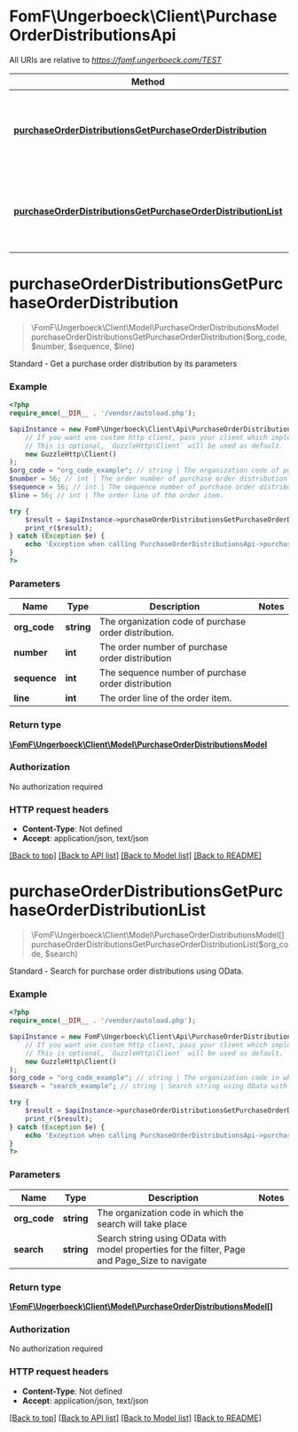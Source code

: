 # FomF\Ungerboeck\Client\PurchaseOrderDistributionsApi

All URIs are relative to *https://fomf.ungerboeck.com/TEST*

Method | HTTP request | Description
------------- | ------------- | -------------
[**purchaseOrderDistributionsGetPurchaseOrderDistribution**](PurchaseOrderDistributionsApi.md#purchaseOrderDistributionsGetPurchaseOrderDistribution) | **GET** /api/v1/PurchaseOrderDistribution/{OrgCode}/{Number}/{Sequence}/{Line} | Standard - Get a purchase order distribution by its parameters
[**purchaseOrderDistributionsGetPurchaseOrderDistributionList**](PurchaseOrderDistributionsApi.md#purchaseOrderDistributionsGetPurchaseOrderDistributionList) | **GET** /api/v1/PurchaseOrderDistribution/{OrgCode} | Standard - Search for purchase order distributions using OData.


# **purchaseOrderDistributionsGetPurchaseOrderDistribution**
> \FomF\Ungerboeck\Client\Model\PurchaseOrderDistributionsModel purchaseOrderDistributionsGetPurchaseOrderDistribution($org_code, $number, $sequence, $line)

Standard - Get a purchase order distribution by its parameters

### Example
```php
<?php
require_once(__DIR__ . '/vendor/autoload.php');

$apiInstance = new FomF\Ungerboeck\Client\Api\PurchaseOrderDistributionsApi(
    // If you want use custom http client, pass your client which implements `GuzzleHttp\ClientInterface`.
    // This is optional, `GuzzleHttp\Client` will be used as default.
    new GuzzleHttp\Client()
);
$org_code = "org_code_example"; // string | The organization code of purchase order distribution.
$number = 56; // int | The order number of purchase order distribution
$sequence = 56; // int | The sequence number of purchase order distribution
$line = 56; // int | The order line of the order item.

try {
    $result = $apiInstance->purchaseOrderDistributionsGetPurchaseOrderDistribution($org_code, $number, $sequence, $line);
    print_r($result);
} catch (Exception $e) {
    echo 'Exception when calling PurchaseOrderDistributionsApi->purchaseOrderDistributionsGetPurchaseOrderDistribution: ', $e->getMessage(), PHP_EOL;
}
?>
```

### Parameters

Name | Type | Description  | Notes
------------- | ------------- | ------------- | -------------
 **org_code** | **string**| The organization code of purchase order distribution. |
 **number** | **int**| The order number of purchase order distribution |
 **sequence** | **int**| The sequence number of purchase order distribution |
 **line** | **int**| The order line of the order item. |

### Return type

[**\FomF\Ungerboeck\Client\Model\PurchaseOrderDistributionsModel**](../Model/PurchaseOrderDistributionsModel.md)

### Authorization

No authorization required

### HTTP request headers

 - **Content-Type**: Not defined
 - **Accept**: application/json, text/json

[[Back to top]](#) [[Back to API list]](../../README.md#documentation-for-api-endpoints) [[Back to Model list]](../../README.md#documentation-for-models) [[Back to README]](../../README.md)

# **purchaseOrderDistributionsGetPurchaseOrderDistributionList**
> \FomF\Ungerboeck\Client\Model\PurchaseOrderDistributionsModel[] purchaseOrderDistributionsGetPurchaseOrderDistributionList($org_code, $search)

Standard - Search for purchase order distributions using OData.

### Example
```php
<?php
require_once(__DIR__ . '/vendor/autoload.php');

$apiInstance = new FomF\Ungerboeck\Client\Api\PurchaseOrderDistributionsApi(
    // If you want use custom http client, pass your client which implements `GuzzleHttp\ClientInterface`.
    // This is optional, `GuzzleHttp\Client` will be used as default.
    new GuzzleHttp\Client()
);
$org_code = "org_code_example"; // string | The organization code in which the search will take place
$search = "search_example"; // string | Search string using OData with model properties for the filter, Page and Page_Size to navigate

try {
    $result = $apiInstance->purchaseOrderDistributionsGetPurchaseOrderDistributionList($org_code, $search);
    print_r($result);
} catch (Exception $e) {
    echo 'Exception when calling PurchaseOrderDistributionsApi->purchaseOrderDistributionsGetPurchaseOrderDistributionList: ', $e->getMessage(), PHP_EOL;
}
?>
```

### Parameters

Name | Type | Description  | Notes
------------- | ------------- | ------------- | -------------
 **org_code** | **string**| The organization code in which the search will take place |
 **search** | **string**| Search string using OData with model properties for the filter, Page and Page_Size to navigate |

### Return type

[**\FomF\Ungerboeck\Client\Model\PurchaseOrderDistributionsModel[]**](../Model/PurchaseOrderDistributionsModel.md)

### Authorization

No authorization required

### HTTP request headers

 - **Content-Type**: Not defined
 - **Accept**: application/json, text/json

[[Back to top]](#) [[Back to API list]](../../README.md#documentation-for-api-endpoints) [[Back to Model list]](../../README.md#documentation-for-models) [[Back to README]](../../README.md)

